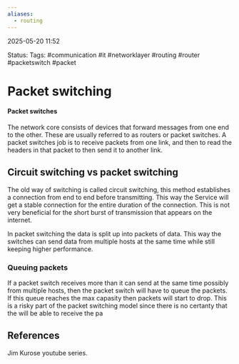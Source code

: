 ```yaml
---
aliases:
  - routing
---
```


2025-05-20 11:52

Status:
Tags: #communication #it #networklayer #routing #router #packetswitch #packet

# Packet switching
#### Packet switches
The network core consists of devices that forward messages from one end to the other. These are usually referred to as routers or packet switches. A packet switches job is to receive packets from one link, and then to read the headers in that packet to then send it to another link. 

## Circuit switching vs packet switching

The old way of switching is called circuit switching, this method establishes a connection from end to end before transmitting. This way the Service will get a stable connection for the entire duration of the connection. This is not very beneficial for the short burst of transmission that appears on the internet. 

In packet switching the data is split up into packets of data. This way the switches can send data from multiple hosts at the same time while still keeping higher performance. 

### Queuing packets

If a packet switch receives more than it can send at the same time possibly from multiple hosts, then the packet switch will have to queue the packets. If this queue reaches the max capasity then packets will start to drop. This is a risky part of the packet switching model since there is no certanty that the  will be able to receive the pa



## References

Jim Kurose youtube series. 